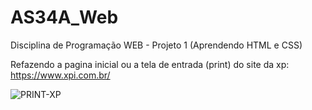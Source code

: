 # AS34A_Web

Disciplina de Programação WEB - Projeto 1 (Aprendendo HTML e CSS)

Refazendo a pagina inicial ou a tela de entrada (print) do site da xp: https://www.xpi.com.br/

![PRINT-XP](https://user-images.githubusercontent.com/95892235/159186471-79ca19d9-eecf-4b7b-af1a-27c4010a8fa2.jpg)

